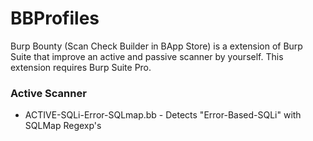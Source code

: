 # BBProfiles
Burp Bounty (Scan Check Builder in BApp Store) is a extension of Burp Suite that improve an active and passive scanner by yourself. This extension requires Burp Suite Pro. 

### Active Scanner
* ACTIVE-SQLi-Error-SQLmap.bb - Detects "Error-Based-SQLi" with SQLMap Regexp's 
